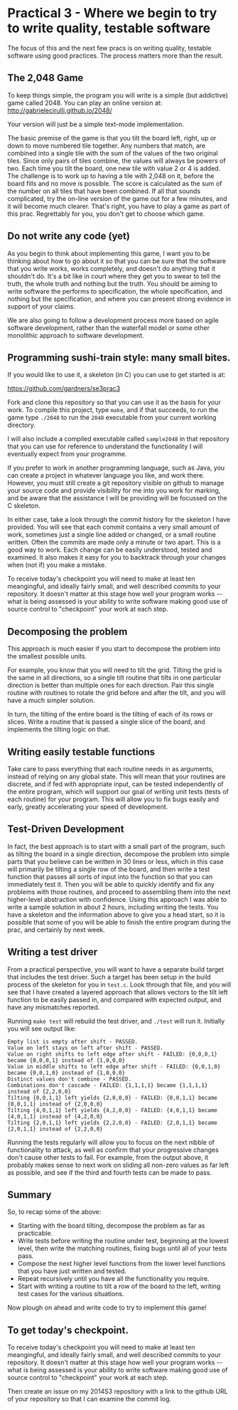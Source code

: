 Practical 3 - Where we begin to try to write quality, testable software
=======================================================================

The focus of this and the next few pracs is on writing quality, testable software using good practices.  The process matters more than the result.

The 2,048 Game
--------------

To keep things simple, the program you will write is a simple (but addictive) game called 2048. You can play an online version at: http://gabrielecirulli.github.io/2048/

Your version will just be a simple text-mode implementation.

The basic premise of the game is that you tilt the board left, right, up or down to move numbered tile together.  Any numbers that match, are combined into a single tile with the sum of the values of the two original tiles.  Since only pairs of tiles combine, the values will always be powers of two.  Each time you tilt the board, one new tile with value 2 or 4 is added.  The challenge is to work up to having a tile with 2,048 on it, before the board fills and no move is possible.  The score is calculated as the sum of the number on all tiles that have been combined.  If all that sounds complicated, try the on-line version of the game out for a few minutes, and it will become much clearer.  That's right, you have to play a game as part of this prac. Regrettably for you, you don't get to choose which game.

Do not write any code (yet)
---------------------------

As you begin to think about implementing this game, I want you to be thinking about how to go about it so that you can be sure that the software that you write works, works completely, and doesn't do anything that it shouldn't do.  It's a bit like in court where they get you to swear to tell the truth, the whole truth and nothing but the truth.  You should be aiming to write software the performs to specification, the whole specification, and nothing but the specification, and where you can present strong evidence in support of your claims.

We are also going to follow a development process more based on agile software development, rather than the waterfall model or some other monolithic approach to software development.

Programming sushi-train style: many small bites.
------------------------------------------------

If you would like to use it, a skeleton (in C) you can use to get started is at: 

https://github.com/gardners/se3prac3 

Fork and clone this repository so that you can use it as the basis for your work.  To compile this project, type `make`, and if that succeeds, to run the game type `./2048` to run the `2048` executable from your current working directory.

I will also include a compiled executable called `sample2048` in that repository that you can use for reference to understand the functionality I will eventually expect from your programme.

If you prefer to work in another programming language, such as Java, you can create a project in whatever language you like, and work there.  However, you must still create a git repository visible on github to manage your source code and provide visibility for me into you work for marking, and be aware that the assistance I will be providing will be focussed on the C skeleton.

In either case, take a look through the commit history for the skeleton I have provided. You will see that each commit contains a very small amount of work, sometimes just a single line added or changed, or a small routine written.  Often the commits are made only a minute or two apart.  This is a good way to work.  Each change can be easily understood, tested and examined.  It also makes it easy for you to backtrack through your changes when (not if) you make a mistake.

To receive today's checkpoint you will need to make at least ten meangingful, and ideally fairly small, and well described commits to your repository.  It doesn't matter at this stage how well your program works -- what is being assessed is your ability to write software making good use of source control to "checkpoint" your work at each step.

Decomposing the problem
-----------------------

This approach is much easier if you start to decompose the problem into the smallest possible units.  

For example, you know that you will need to tilt the grid.  Tilting the grid is the same in all directions, so a single tilt routine that tilts in one particular direction is better than multiple ones for each direction.  Pair this single routine with routines to rotate the grid before and after the tilt, and you will have a much simpler solution.  

In turn, the tilting of the entire board is the tilting of each of its rows or slices.  Write a routine that is passed a single slice of the board, and implements the tilting logic on that.

Writing easily testable functions
---------------------------------

Take care to pass everything that each routine needs in as arguments, instead of relying on any global state.  This will mean that your routines are discrete, and if fed with appropriate input, can be tested independently of the entire program, which will support our goal of writing unit tests (tests of each routine) for your program.  This will allow you to fix bugs easily and early, greatly accelerating your speed of development.

Test-Driven Development
-----------------------

In fact, the best approach is to start with a small part of the program, such as tilting the board in a single direction, decompose the problem into simple parts that you believe can be written in 30 lines or less, which in this case will primarily be tilting a single row of the board, and then write a test function that passes all sorts of input into the function so that you can immediately test it.  Then you will be able to quickly identify and fix any problems with those routines, and proceed to assembling them into the next higher-level abstraction with confidence.  Using this approach I was able to write a sample solution in about 2 hours, including writing the tests. 
You have a skeleton and the information above to give you a head start, so it is possible that some of you will be able to finish the entire program during the prac, and certainly by next week.

Writing a test driver
---------------------

From a practical perspective, you will want to have a separate build target that includes the test driver.  Such a target has been setup in the build process of the skeleton for you in `test.c`.  Look through that file, and you will see that I have created a layered approach that allows vectors to the tilt left function to be easily passed in, and compared with expected output, and have any mismatches reported.  

Running `make test` will rebuild the test driver, and `./test` will run it.  Initially you will see output like:

    Empty list is empty after shift - PASSED.
    Value on left stays on left after shift - PASSED.
    Value on right shifts to left edge after shift - FAILED: {0,0,0,1} became {0,0,0,1} instead of {1,0,0,0}
    Value in middle shifts to left edge after shift - FAILED: {0,0,1,0} became {0,0,1,0} instead of {1,0,0,0}
    Distinct values don't combine - PASSED.
    Combinations don't cascade - FAILED: {1,1,1,1} became {1,1,1,1} instead of {2,2,0,0}
    Tilting {0,0,1,1} left yields {2,0,0,0} - FAILED: {0,0,1,1} became {0,0,1,1} instead of {2,0,0,0}
    Tilting {4,0,1,1} left yields {4,2,0,0} - FAILED: {4,0,1,1} became {4,0,1,1} instead of {4,2,0,0}
    Tilting {2,0,1,1} left yields {2,2,0,0} - FAILED: {2,0,1,1} became {2,0,1,1} instead of {2,2,0,0}

Running the tests regularly will allow you to focus on the next nibble of functionality to attack, as well as confirm that your progressive changes don't cause other tests to fail.  For example, from the output above, it probably makes sense to next work on sliding all non-zero values as far left as possible, and see if the third and fourth tests can be made to pass.

Summary
-------

So, to recap some of the above:

  * Starting with the board tilting, decompose the problem as far as practicable.
  * Write tests before writing the routine under test, beginning at the lowest level, then write the matching routines, fixing bugs until all of your tests pass.
  * Compose the next higher level functions from the lower level functions that you have just written and tested.
  * Repeat recursively until you have all the functionality you require.
  * Start with writing a routine to tilt a row of the board to the left, writing test cases for the various situations.

Now plough on ahead and write code to try to implement this game!  

To get today's checkpoint.
--------------------------

To receive today's checkpoint you will need to make at least ten meangingful, and ideally fairly small, and well described commits to your repository.  It doesn't matter at this stage how well your program works -- what is being assessed is your ability to write software making good use of source control to "checkpoint" your work at each step.

Then create an issue on my 2014S3 repository with a link to the github URL of your repository so that I can examine the commit log.
